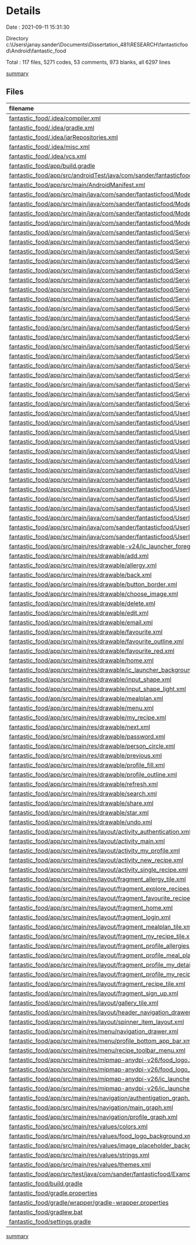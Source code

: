 # Details

Date : 2021-09-11 15:31:30

Directory c:\Users\janay.sander\Documents\Dissertation_481\RESEARCH\fantasticfood\Android\fantastic_food

Total : 117 files,  5271 codes, 53 comments, 973 blanks, all 6297 lines

[summary](results.md)

## Files
| filename | language | code | comment | blank | total |
| :--- | :--- | ---: | ---: | ---: | ---: |
| [fantastic_food/.idea/compiler.xml](/fantastic_food/.idea/compiler.xml) | XML | 6 | 0 | 0 | 6 |
| [fantastic_food/.idea/gradle.xml](/fantastic_food/.idea/gradle.xml) | XML | 22 | 0 | 0 | 22 |
| [fantastic_food/.idea/jarRepositories.xml](/fantastic_food/.idea/jarRepositories.xml) | XML | 25 | 0 | 0 | 25 |
| [fantastic_food/.idea/misc.xml](/fantastic_food/.idea/misc.xml) | XML | 9 | 0 | 0 | 9 |
| [fantastic_food/.idea/vcs.xml](/fantastic_food/.idea/vcs.xml) | XML | 6 | 0 | 0 | 6 |
| [fantastic_food/app/build.gradle](/fantastic_food/app/build.gradle) | Groovy | 49 | 0 | 9 | 58 |
| [fantastic_food/app/src/androidTest/java/com/sander/fantasticfood/ExampleInstrumentedTest.java](/fantastic_food/app/src/androidTest/java/com/sander/fantasticfood/ExampleInstrumentedTest.java) | Java | 15 | 6 | 5 | 26 |
| [fantastic_food/app/src/main/AndroidManifest.xml](/fantastic_food/app/src/main/AndroidManifest.xml) | XML | 34 | 0 | 3 | 37 |
| [fantastic_food/app/src/main/java/com/sander/fantasticfood/Model/Allergy.java](/fantastic_food/app/src/main/java/com/sander/fantasticfood/Model/Allergy.java) | Java | 70 | 0 | 18 | 88 |
| [fantastic_food/app/src/main/java/com/sander/fantasticfood/Model/MealPlan.java](/fantastic_food/app/src/main/java/com/sander/fantasticfood/Model/MealPlan.java) | Java | 70 | 0 | 18 | 88 |
| [fantastic_food/app/src/main/java/com/sander/fantasticfood/Model/Recipe.java](/fantastic_food/app/src/main/java/com/sander/fantasticfood/Model/Recipe.java) | Java | 121 | 0 | 29 | 150 |
| [fantastic_food/app/src/main/java/com/sander/fantasticfood/Model/UserProfile.java](/fantastic_food/app/src/main/java/com/sander/fantasticfood/Model/UserProfile.java) | Java | 94 | 0 | 25 | 119 |
| [fantastic_food/app/src/main/java/com/sander/fantasticfood/Services/API/AllergyAPI.java](/fantastic_food/app/src/main/java/com/sander/fantasticfood/Services/API/AllergyAPI.java) | Java | 21 | 0 | 9 | 30 |
| [fantastic_food/app/src/main/java/com/sander/fantasticfood/Services/API/MealPlanAPI.java](/fantastic_food/app/src/main/java/com/sander/fantasticfood/Services/API/MealPlanAPI.java) | Java | 21 | 0 | 9 | 30 |
| [fantastic_food/app/src/main/java/com/sander/fantasticfood/Services/API/RecipeAPI.java](/fantastic_food/app/src/main/java/com/sander/fantasticfood/Services/API/RecipeAPI.java) | Java | 31 | 0 | 12 | 43 |
| [fantastic_food/app/src/main/java/com/sander/fantasticfood/Services/API/UserProfileAPI.java](/fantastic_food/app/src/main/java/com/sander/fantasticfood/Services/API/UserProfileAPI.java) | Java | 20 | 0 | 8 | 28 |
| [fantastic_food/app/src/main/java/com/sander/fantasticfood/Services/Adapters/AllergyRecyclerAdapter.java](/fantastic_food/app/src/main/java/com/sander/fantasticfood/Services/Adapters/AllergyRecyclerAdapter.java) | Java | 61 | 0 | 17 | 78 |
| [fantastic_food/app/src/main/java/com/sander/fantasticfood/Services/Adapters/GalleryRecyclerAdapter.java](/fantastic_food/app/src/main/java/com/sander/fantasticfood/Services/Adapters/GalleryRecyclerAdapter.java) | Java | 47 | 0 | 18 | 65 |
| [fantastic_food/app/src/main/java/com/sander/fantasticfood/Services/Adapters/MealPlanRecyclerAdapter.java](/fantastic_food/app/src/main/java/com/sander/fantasticfood/Services/Adapters/MealPlanRecyclerAdapter.java) | Java | 61 | 0 | 18 | 79 |
| [fantastic_food/app/src/main/java/com/sander/fantasticfood/Services/Adapters/MyRecipeRecyclerAdapter.java](/fantastic_food/app/src/main/java/com/sander/fantasticfood/Services/Adapters/MyRecipeRecyclerAdapter.java) | Java | 80 | 0 | 25 | 105 |
| [fantastic_food/app/src/main/java/com/sander/fantasticfood/Services/Adapters/RecipeAllergyAdapter.java](/fantastic_food/app/src/main/java/com/sander/fantasticfood/Services/Adapters/RecipeAllergyAdapter.java) | Java | 68 | 0 | 18 | 86 |
| [fantastic_food/app/src/main/java/com/sander/fantasticfood/Services/Adapters/RecipeMealPlanAdapter.java](/fantastic_food/app/src/main/java/com/sander/fantasticfood/Services/Adapters/RecipeMealPlanAdapter.java) | Java | 68 | 0 | 19 | 87 |
| [fantastic_food/app/src/main/java/com/sander/fantasticfood/Services/Adapters/RecipeRecyclerAdapter.java](/fantastic_food/app/src/main/java/com/sander/fantasticfood/Services/Adapters/RecipeRecyclerAdapter.java) | Java | 93 | 0 | 24 | 117 |
| [fantastic_food/app/src/main/java/com/sander/fantasticfood/Services/AuthIntercepter.java](/fantastic_food/app/src/main/java/com/sander/fantasticfood/Services/AuthIntercepter.java) | Java | 45 | 0 | 11 | 56 |
| [fantastic_food/app/src/main/java/com/sander/fantasticfood/Services/Logic/LoginViewModel.java](/fantastic_food/app/src/main/java/com/sander/fantasticfood/Services/Logic/LoginViewModel.java) | Java | 86 | 0 | 17 | 103 |
| [fantastic_food/app/src/main/java/com/sander/fantasticfood/Services/Logic/RecipeLogic.java](/fantastic_food/app/src/main/java/com/sander/fantasticfood/Services/Logic/RecipeLogic.java) | Java | 140 | 0 | 27 | 167 |
| [fantastic_food/app/src/main/java/com/sander/fantasticfood/Services/Logic/RecipeViewModel.java](/fantastic_food/app/src/main/java/com/sander/fantasticfood/Services/Logic/RecipeViewModel.java) | Java | 34 | 0 | 14 | 48 |
| [fantastic_food/app/src/main/java/com/sander/fantasticfood/Services/Logic/SignUpViewModel.java](/fantastic_food/app/src/main/java/com/sander/fantasticfood/Services/Logic/SignUpViewModel.java) | Java | 88 | 0 | 15 | 103 |
| [fantastic_food/app/src/main/java/com/sander/fantasticfood/Services/Logic/UserProfileLogic.java](/fantastic_food/app/src/main/java/com/sander/fantasticfood/Services/Logic/UserProfileLogic.java) | Java | 81 | 0 | 11 | 92 |
| [fantastic_food/app/src/main/java/com/sander/fantasticfood/Services/LoginRESTClient.java](/fantastic_food/app/src/main/java/com/sander/fantasticfood/Services/LoginRESTClient.java) | Java | 28 | 0 | 10 | 38 |
| [fantastic_food/app/src/main/java/com/sander/fantasticfood/Services/RESTClient.java](/fantastic_food/app/src/main/java/com/sander/fantasticfood/Services/RESTClient.java) | Java | 51 | 0 | 14 | 65 |
| [fantastic_food/app/src/main/java/com/sander/fantasticfood/UserInterface/AuthenticationActivity.java](/fantastic_food/app/src/main/java/com/sander/fantasticfood/UserInterface/AuthenticationActivity.java) | Java | 27 | 0 | 8 | 35 |
| [fantastic_food/app/src/main/java/com/sander/fantasticfood/UserInterface/AuthenticationFragments/Login.java](/fantastic_food/app/src/main/java/com/sander/fantasticfood/UserInterface/AuthenticationFragments/Login.java) | Java | 55 | 0 | 10 | 65 |
| [fantastic_food/app/src/main/java/com/sander/fantasticfood/UserInterface/AuthenticationFragments/SignUp.java](/fantastic_food/app/src/main/java/com/sander/fantasticfood/UserInterface/AuthenticationFragments/SignUp.java) | Java | 54 | 0 | 14 | 68 |
| [fantastic_food/app/src/main/java/com/sander/fantasticfood/UserInterface/MainActivity.java](/fantastic_food/app/src/main/java/com/sander/fantasticfood/UserInterface/MainActivity.java) | Java | 58 | 0 | 16 | 74 |
| [fantastic_food/app/src/main/java/com/sander/fantasticfood/UserInterface/MainComponents/ExploreRecipes.java](/fantastic_food/app/src/main/java/com/sander/fantasticfood/UserInterface/MainComponents/ExploreRecipes.java) | Java | 85 | 0 | 20 | 105 |
| [fantastic_food/app/src/main/java/com/sander/fantasticfood/UserInterface/MainComponents/FavouriteRecipes.java](/fantastic_food/app/src/main/java/com/sander/fantasticfood/UserInterface/MainComponents/FavouriteRecipes.java) | Java | 78 | 0 | 22 | 100 |
| [fantastic_food/app/src/main/java/com/sander/fantasticfood/UserInterface/MainComponents/Home.java](/fantastic_food/app/src/main/java/com/sander/fantasticfood/UserInterface/MainComponents/Home.java) | Java | 78 | 0 | 21 | 99 |
| [fantastic_food/app/src/main/java/com/sander/fantasticfood/UserInterface/MainComponents/MyProfileActivity.java](/fantastic_food/app/src/main/java/com/sander/fantasticfood/UserInterface/MainComponents/MyProfileActivity.java) | Java | 50 | 0 | 10 | 60 |
| [fantastic_food/app/src/main/java/com/sander/fantasticfood/UserInterface/MainComponents/SingleRecipe.java](/fantastic_food/app/src/main/java/com/sander/fantasticfood/UserInterface/MainComponents/SingleRecipe.java) | Java | 126 | 0 | 20 | 146 |
| [fantastic_food/app/src/main/java/com/sander/fantasticfood/UserInterface/ProfileFragments/NewRecipeActivity.java](/fantastic_food/app/src/main/java/com/sander/fantasticfood/UserInterface/ProfileFragments/NewRecipeActivity.java) | Java | 226 | 12 | 28 | 266 |
| [fantastic_food/app/src/main/java/com/sander/fantasticfood/UserInterface/ProfileFragments/ProfileAllergies.java](/fantastic_food/app/src/main/java/com/sander/fantasticfood/UserInterface/ProfileFragments/ProfileAllergies.java) | Java | 53 | 1 | 12 | 66 |
| [fantastic_food/app/src/main/java/com/sander/fantasticfood/UserInterface/ProfileFragments/ProfileMealPlans.java](/fantastic_food/app/src/main/java/com/sander/fantasticfood/UserInterface/ProfileFragments/ProfileMealPlans.java) | Java | 51 | 1 | 13 | 65 |
| [fantastic_food/app/src/main/java/com/sander/fantasticfood/UserInterface/ProfileFragments/ProfileMyDetails.java](/fantastic_food/app/src/main/java/com/sander/fantasticfood/UserInterface/ProfileFragments/ProfileMyDetails.java) | Java | 77 | 1 | 17 | 95 |
| [fantastic_food/app/src/main/java/com/sander/fantasticfood/UserInterface/ProfileFragments/ProfileMyRecipes.java](/fantastic_food/app/src/main/java/com/sander/fantasticfood/UserInterface/ProfileFragments/ProfileMyRecipes.java) | Java | 92 | 1 | 21 | 114 |
| [fantastic_food/app/src/main/res/drawable-v24/ic_launcher_foreground.xml](/fantastic_food/app/src/main/res/drawable-v24/ic_launcher_foreground.xml) | XML | 30 | 0 | 0 | 30 |
| [fantastic_food/app/src/main/res/drawable/add.xml](/fantastic_food/app/src/main/res/drawable/add.xml) | XML | 5 | 0 | 1 | 6 |
| [fantastic_food/app/src/main/res/drawable/allergy.xml](/fantastic_food/app/src/main/res/drawable/allergy.xml) | XML | 10 | 0 | 1 | 11 |
| [fantastic_food/app/src/main/res/drawable/back.xml](/fantastic_food/app/src/main/res/drawable/back.xml) | XML | 11 | 0 | 1 | 12 |
| [fantastic_food/app/src/main/res/drawable/button_border.xml](/fantastic_food/app/src/main/res/drawable/button_border.xml) | XML | 14 | 0 | 1 | 15 |
| [fantastic_food/app/src/main/res/drawable/choose_image.xml](/fantastic_food/app/src/main/res/drawable/choose_image.xml) | XML | 10 | 0 | 1 | 11 |
| [fantastic_food/app/src/main/res/drawable/delete.xml](/fantastic_food/app/src/main/res/drawable/delete.xml) | XML | 10 | 0 | 1 | 11 |
| [fantastic_food/app/src/main/res/drawable/edit.xml](/fantastic_food/app/src/main/res/drawable/edit.xml) | XML | 10 | 0 | 1 | 11 |
| [fantastic_food/app/src/main/res/drawable/email.xml](/fantastic_food/app/src/main/res/drawable/email.xml) | XML | 10 | 0 | 1 | 11 |
| [fantastic_food/app/src/main/res/drawable/favourite.xml](/fantastic_food/app/src/main/res/drawable/favourite.xml) | XML | 10 | 0 | 1 | 11 |
| [fantastic_food/app/src/main/res/drawable/favourite_outline.xml](/fantastic_food/app/src/main/res/drawable/favourite_outline.xml) | XML | 10 | 0 | 1 | 11 |
| [fantastic_food/app/src/main/res/drawable/favourite_red.xml](/fantastic_food/app/src/main/res/drawable/favourite_red.xml) | XML | 5 | 0 | 1 | 6 |
| [fantastic_food/app/src/main/res/drawable/home.xml](/fantastic_food/app/src/main/res/drawable/home.xml) | XML | 10 | 0 | 1 | 11 |
| [fantastic_food/app/src/main/res/drawable/ic_launcher_background.xml](/fantastic_food/app/src/main/res/drawable/ic_launcher_background.xml) | XML | 170 | 0 | 1 | 171 |
| [fantastic_food/app/src/main/res/drawable/input_shape.xml](/fantastic_food/app/src/main/res/drawable/input_shape.xml) | XML | 11 | 0 | 1 | 12 |
| [fantastic_food/app/src/main/res/drawable/input_shape_light.xml](/fantastic_food/app/src/main/res/drawable/input_shape_light.xml) | XML | 11 | 3 | 1 | 15 |
| [fantastic_food/app/src/main/res/drawable/mealplan.xml](/fantastic_food/app/src/main/res/drawable/mealplan.xml) | XML | 10 | 0 | 1 | 11 |
| [fantastic_food/app/src/main/res/drawable/menu.xml](/fantastic_food/app/src/main/res/drawable/menu.xml) | XML | 10 | 0 | 1 | 11 |
| [fantastic_food/app/src/main/res/drawable/my_recipe.xml](/fantastic_food/app/src/main/res/drawable/my_recipe.xml) | XML | 10 | 0 | 1 | 11 |
| [fantastic_food/app/src/main/res/drawable/next.xml](/fantastic_food/app/src/main/res/drawable/next.xml) | XML | 10 | 0 | 1 | 11 |
| [fantastic_food/app/src/main/res/drawable/password.xml](/fantastic_food/app/src/main/res/drawable/password.xml) | XML | 10 | 0 | 1 | 11 |
| [fantastic_food/app/src/main/res/drawable/person_circle.xml](/fantastic_food/app/src/main/res/drawable/person_circle.xml) | XML | 10 | 0 | 1 | 11 |
| [fantastic_food/app/src/main/res/drawable/previous.xml](/fantastic_food/app/src/main/res/drawable/previous.xml) | XML | 10 | 0 | 1 | 11 |
| [fantastic_food/app/src/main/res/drawable/profile_fill.xml](/fantastic_food/app/src/main/res/drawable/profile_fill.xml) | XML | 10 | 0 | 1 | 11 |
| [fantastic_food/app/src/main/res/drawable/profile_outline.xml](/fantastic_food/app/src/main/res/drawable/profile_outline.xml) | XML | 10 | 0 | 1 | 11 |
| [fantastic_food/app/src/main/res/drawable/refresh.xml](/fantastic_food/app/src/main/res/drawable/refresh.xml) | XML | 5 | 0 | 1 | 6 |
| [fantastic_food/app/src/main/res/drawable/search.xml](/fantastic_food/app/src/main/res/drawable/search.xml) | XML | 10 | 0 | 1 | 11 |
| [fantastic_food/app/src/main/res/drawable/share.xml](/fantastic_food/app/src/main/res/drawable/share.xml) | XML | 10 | 0 | 1 | 11 |
| [fantastic_food/app/src/main/res/drawable/star.xml](/fantastic_food/app/src/main/res/drawable/star.xml) | XML | 10 | 0 | 1 | 11 |
| [fantastic_food/app/src/main/res/drawable/undo.xml](/fantastic_food/app/src/main/res/drawable/undo.xml) | XML | 10 | 0 | 1 | 11 |
| [fantastic_food/app/src/main/res/layout/activity_authentication.xml](/fantastic_food/app/src/main/res/layout/activity_authentication.xml) | XML | 52 | 0 | 6 | 58 |
| [fantastic_food/app/src/main/res/layout/activity_main.xml](/fantastic_food/app/src/main/res/layout/activity_main.xml) | XML | 69 | 0 | 15 | 84 |
| [fantastic_food/app/src/main/res/layout/activity_my_profile.xml](/fantastic_food/app/src/main/res/layout/activity_my_profile.xml) | XML | 62 | 0 | 12 | 74 |
| [fantastic_food/app/src/main/res/layout/activity_new_recipe.xml](/fantastic_food/app/src/main/res/layout/activity_new_recipe.xml) | XML | 244 | 0 | 32 | 276 |
| [fantastic_food/app/src/main/res/layout/activity_single_recipe.xml](/fantastic_food/app/src/main/res/layout/activity_single_recipe.xml) | XML | 171 | 0 | 24 | 195 |
| [fantastic_food/app/src/main/res/layout/fragment_allergy_tile.xml](/fantastic_food/app/src/main/res/layout/fragment_allergy_tile.xml) | XML | 15 | 0 | 2 | 17 |
| [fantastic_food/app/src/main/res/layout/fragment_explore_recipes.xml](/fantastic_food/app/src/main/res/layout/fragment_explore_recipes.xml) | XML | 86 | 0 | 13 | 99 |
| [fantastic_food/app/src/main/res/layout/fragment_favourite_recipes.xml](/fantastic_food/app/src/main/res/layout/fragment_favourite_recipes.xml) | XML | 43 | 0 | 7 | 50 |
| [fantastic_food/app/src/main/res/layout/fragment_home.xml](/fantastic_food/app/src/main/res/layout/fragment_home.xml) | XML | 75 | 0 | 12 | 87 |
| [fantastic_food/app/src/main/res/layout/fragment_login.xml](/fantastic_food/app/src/main/res/layout/fragment_login.xml) | XML | 92 | 0 | 16 | 108 |
| [fantastic_food/app/src/main/res/layout/fragment_mealplan_tile.xml](/fantastic_food/app/src/main/res/layout/fragment_mealplan_tile.xml) | XML | 16 | 0 | 2 | 18 |
| [fantastic_food/app/src/main/res/layout/fragment_my_recipe_tile.xml](/fantastic_food/app/src/main/res/layout/fragment_my_recipe_tile.xml) | XML | 57 | 0 | 6 | 63 |
| [fantastic_food/app/src/main/res/layout/fragment_profile_allergies.xml](/fantastic_food/app/src/main/res/layout/fragment_profile_allergies.xml) | XML | 53 | 0 | 6 | 59 |
| [fantastic_food/app/src/main/res/layout/fragment_profile_meal_plans.xml](/fantastic_food/app/src/main/res/layout/fragment_profile_meal_plans.xml) | XML | 52 | 0 | 6 | 58 |
| [fantastic_food/app/src/main/res/layout/fragment_profile_my_details.xml](/fantastic_food/app/src/main/res/layout/fragment_profile_my_details.xml) | XML | 189 | 0 | 33 | 222 |
| [fantastic_food/app/src/main/res/layout/fragment_profile_my_recipes.xml](/fantastic_food/app/src/main/res/layout/fragment_profile_my_recipes.xml) | XML | 82 | 0 | 16 | 98 |
| [fantastic_food/app/src/main/res/layout/fragment_recipe_tile.xml](/fantastic_food/app/src/main/res/layout/fragment_recipe_tile.xml) | XML | 56 | 0 | 7 | 63 |
| [fantastic_food/app/src/main/res/layout/fragment_sign_up.xml](/fantastic_food/app/src/main/res/layout/fragment_sign_up.xml) | XML | 117 | 0 | 21 | 138 |
| [fantastic_food/app/src/main/res/layout/gallery_tile.xml](/fantastic_food/app/src/main/res/layout/gallery_tile.xml) | XML | 27 | 0 | 2 | 29 |
| [fantastic_food/app/src/main/res/layout/header_navigation_drawer.xml](/fantastic_food/app/src/main/res/layout/header_navigation_drawer.xml) | XML | 27 | 0 | 3 | 30 |
| [fantastic_food/app/src/main/res/layout/spinner_item_layout.xml](/fantastic_food/app/src/main/res/layout/spinner_item_layout.xml) | XML | 10 | 0 | 0 | 10 |
| [fantastic_food/app/src/main/res/menu/navigation_drawer.xml](/fantastic_food/app/src/main/res/menu/navigation_drawer.xml) | XML | 28 | 0 | 6 | 34 |
| [fantastic_food/app/src/main/res/menu/profile_bottom_app_bar.xml](/fantastic_food/app/src/main/res/menu/profile_bottom_app_bar.xml) | XML | 32 | 0 | 1 | 33 |
| [fantastic_food/app/src/main/res/menu/recipe_toolbar_menu.xml](/fantastic_food/app/src/main/res/menu/recipe_toolbar_menu.xml) | XML | 20 | 0 | 3 | 23 |
| [fantastic_food/app/src/main/res/mipmap-anydpi-v26/food_logo.xml](/fantastic_food/app/src/main/res/mipmap-anydpi-v26/food_logo.xml) | XML | 5 | 0 | 0 | 5 |
| [fantastic_food/app/src/main/res/mipmap-anydpi-v26/food_logo_round.xml](/fantastic_food/app/src/main/res/mipmap-anydpi-v26/food_logo_round.xml) | XML | 5 | 0 | 0 | 5 |
| [fantastic_food/app/src/main/res/mipmap-anydpi-v26/ic_launcher.xml](/fantastic_food/app/src/main/res/mipmap-anydpi-v26/ic_launcher.xml) | XML | 5 | 0 | 0 | 5 |
| [fantastic_food/app/src/main/res/mipmap-anydpi-v26/ic_launcher_round.xml](/fantastic_food/app/src/main/res/mipmap-anydpi-v26/ic_launcher_round.xml) | XML | 5 | 0 | 0 | 5 |
| [fantastic_food/app/src/main/res/navigation/authentigation_graph.xml](/fantastic_food/app/src/main/res/navigation/authentigation_graph.xml) | XML | 27 | 0 | 3 | 30 |
| [fantastic_food/app/src/main/res/navigation/main_graph.xml](/fantastic_food/app/src/main/res/navigation/main_graph.xml) | XML | 34 | 0 | 6 | 40 |
| [fantastic_food/app/src/main/res/navigation/profile_graph.xml](/fantastic_food/app/src/main/res/navigation/profile_graph.xml) | XML | 37 | 0 | 2 | 39 |
| [fantastic_food/app/src/main/res/values/colors.xml](/fantastic_food/app/src/main/res/values/colors.xml) | XML | 7 | 0 | 0 | 7 |
| [fantastic_food/app/src/main/res/values/food_logo_background.xml](/fantastic_food/app/src/main/res/values/food_logo_background.xml) | XML | 4 | 0 | 0 | 4 |
| [fantastic_food/app/src/main/res/values/image_placeholder_background.xml](/fantastic_food/app/src/main/res/values/image_placeholder_background.xml) | XML | 4 | 0 | 0 | 4 |
| [fantastic_food/app/src/main/res/values/strings.xml](/fantastic_food/app/src/main/res/values/strings.xml) | XML | 42 | 1 | 0 | 43 |
| [fantastic_food/app/src/main/res/values/themes.xml](/fantastic_food/app/src/main/res/values/themes.xml) | XML | 95 | 2 | 16 | 113 |
| [fantastic_food/app/src/test/java/com/sander/fantasticfood/ExampleUnitTest.java](/fantastic_food/app/src/test/java/com/sander/fantasticfood/ExampleUnitTest.java) | Java | 9 | 5 | 3 | 17 |
| [fantastic_food/build.gradle](/fantastic_food/build.gradle) | Groovy | 19 | 3 | 3 | 25 |
| [fantastic_food/gradle.properties](/fantastic_food/gradle.properties) | Properties | 3 | 16 | 0 | 19 |
| [fantastic_food/gradle/wrapper/gradle-wrapper.properties](/fantastic_food/gradle/wrapper/gradle-wrapper.properties) | Properties | 5 | 1 | 1 | 7 |
| [fantastic_food/gradlew.bat](/fantastic_food/gradlew.bat) | Batch | 61 | 0 | 24 | 85 |
| [fantastic_food/settings.gradle](/fantastic_food/settings.gradle) | Groovy | 2 | 0 | 0 | 2 |

[summary](results.md)